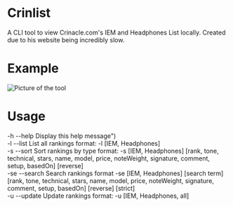 # Crinlist

A CLI tool to view Crinacle.com's IEM and Headphones List locally. Created due to his website being incredibly slow.

# Example
![Picture of the tool](https://i.imgur.com/h02ZuKl.png)

# Usage
-h   --help      Display this help message") \
-l   --list      List all rankings   format: -l [IEM, Headphones] \
-s   --sort      Sort rankings by type   format: -s [IEM, Headphones] [rank, tone, technical, stars, name, model, price, noteWeight, signature, comment, setup, basedOn] [reverse] \
-se  --search    Search rankings     format -se [IEM, Headphones] [search term] [rank, tone, technical, stars, name, model, price, noteWeight, signature, comment, setup, basedOn] [reverse] [strict] \
-u   --update    Update rankings     format: -u [IEM, Headphones, all]
